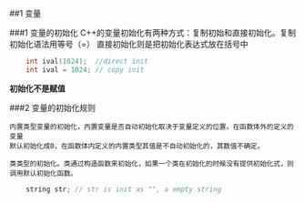 ##1 变量

###1 变量的初始化
    C++的变量初始化有两种方式：复制初始和直接初始化。复制初始化语法用等号（=）
    直接初始化则是把初始化表达式放在括号中

``` C
    int ival(1024);  //direct init
    int ival = 1024; // copy init 
```

**初始化不是赋值**

###2 变量的初始化规则
    
    内置类型变量的初始化，内置变量是否自动初始化取决于变量定义的位置。在函数体外的定义的变量
    默认初始化成0，在函数体内定义的内置类型其值是不自动初始化的，其数值不确定。

    类类型的初始化。类通过构造函数来初始化，如果一个类在初始化的时候没有提供初始化式，则调用默认初始化函数。

``` C
    string str; // str is init as "", a empty string
```


